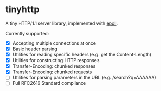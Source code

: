 # tinyhttp
A tiny HTTP/1.1 server library, implemented with [epoll](https://man7.org/linux/man-pages/man7/epoll.7.html).

Currently supported:

- [x] Accepting multiple connections at once
- [x] Basic header parsing
- [x] Utilities for reading specific headers (e.g. get the Content-Length)
- [x] Utilities for constructing HTTP responses
- [x] Transfer-Encoding: chunked responses
- [x] Transfer-Encoding: chunked requests
- [ ] Utilities for parsing parameters in the URL (e.g. /search?q=AAAAAA)
- [ ] Full RFC2616 Standard compliance
